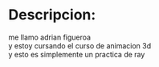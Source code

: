Descripcion:
======
me llamo adrian figueroa  
y estoy cursando el curso de animacion 3d  
y esto es simplemente un practica de ray
